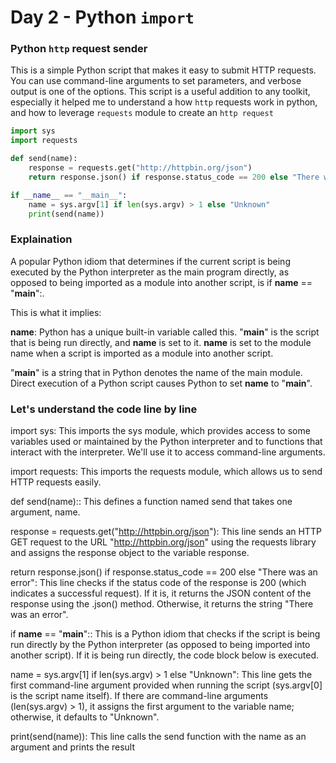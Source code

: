 # Day 2 - Python `import` 

### Python `http` request sender

This is a simple Python script that makes it easy to submit HTTP requests. You can use command-line arguments to set parameters, and verbose output is one of the options. This script is a useful addition to any toolkit, especially it helped me to understand a how `http` requests work in python, and how to leverage `requests` module to create an `http request`

```python
import sys
import requests

def send(name):
    response = requests.get("http://httpbin.org/json")
    return response.json() if response.status_code == 200 else "There was an error"

if __name__ == "__main__":
    name = sys.argv[1] if len(sys.argv) > 1 else "Unknown"
    print(send(name))

```

### Explaination 

A popular Python idiom that determines if the current script is being executed by the Python interpreter as the main program directly, as opposed to being imported as a module into another script, is if __name__ == "__main__":.

This is what it implies:

__name__: Python has a unique built-in variable called this. "__main__" is the script that is being run directly, and __name__ is set to it. __name__ is set to the module name when a script is imported as a module into another script.

"__main__" is a string that in Python denotes the name of the main module. Direct execution of a Python script causes Python to set __name__ to "__main__".

### Let's understand the code line by line

import sys: This imports the sys module, which provides access to some variables used or maintained by the Python interpreter and to functions that interact with the interpreter. We'll use it to access command-line arguments.

import requests: This imports the requests module, which allows us to send HTTP requests easily.

def send(name):: This defines a function named send that takes one argument, name.

response = requests.get("http://httpbin.org/json"): This line sends an HTTP GET request to the URL "http://httpbin.org/json" using the requests library and assigns the response object to the variable response.

return response.json() if response.status_code == 200 else "There was an error": This line checks if the status code of the response is 200 (which indicates a successful request). If it is, it returns the JSON content of the response using the .json() method. Otherwise, it returns the string "There was an error".

if __name__ == "__main__":: This is a Python idiom that checks if the script is being run directly by the Python interpreter (as opposed to being imported into another script). If it is being run directly, the code block below is executed.

name = sys.argv[1] if len(sys.argv) > 1 else "Unknown": This line gets the first command-line argument provided when running the script (sys.argv[0] is the script name itself). If there are command-line arguments (len(sys.argv) > 1), it assigns the first argument to the variable name; otherwise, it defaults to "Unknown".

print(send(name)): This line calls the send function with the name as an argument and prints the result
